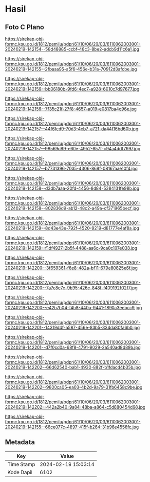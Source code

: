 # Hasil

## Foto C Plano

https://sirekap-obj-formc.kpu.go.id/1812/pemilu/pdpr/61/10/06/20/03/6110062003001-20240219-142154--58d48885-ccbf-48c3-8be2-adcb9d11c6a1.jpg

https://sirekap-obj-formc.kpu.go.id/1812/pemilu/pdpr/61/10/06/20/03/6110062003001-20240219-142155--2fbaaa95-a5f6-456e-b31a-70912d3afcbe.jpg

https://sirekap-obj-formc.kpu.go.id/1812/pemilu/pdpr/61/10/06/20/03/6110062003001-20240219-142156--bb06180b-9fd6-4ec7-a928-6010c7d97677.jpg

https://sirekap-obj-formc.kpu.go.id/1812/pemilu/pdpr/61/10/06/20/03/6110062003001-20240219-142156--7f35c21f-27f8-4657-a019-e0817ba4c96e.jpg

https://sirekap-obj-formc.kpu.go.id/1812/pemilu/pdpr/61/10/06/20/03/6110062003001-20240219-142157--44f6fed9-70d3-4cb7-a721-da44f16bd60b.jpg

https://sirekap-obj-formc.kpu.go.id/1812/pemilu/pdpr/61/10/06/20/03/6110062003001-20240219-142157--98569d89-e60e-4952-857f-c94a4ddf7997.jpg

https://sirekap-obj-formc.kpu.go.id/1812/pemilu/pdpr/61/10/06/20/03/6110062003001-20240219-142157--b7731396-7035-4306-868f-08167aae10f4.jpg

https://sirekap-obj-formc.kpu.go.id/1812/pemilu/pdpr/61/10/06/20/03/6110062003001-20240219-142158--d3db7aaa-20fd-4456-8d84-5384131fe98b.jpg

https://sirekap-obj-formc.kpu.go.id/1812/pemilu/pdpr/61/10/06/20/03/6110062003001-20240219-142158--802836d9-ab12-48c2-a49a-cf371965becf.jpg

https://sirekap-obj-formc.kpu.go.id/1812/pemilu/pdpr/61/10/06/20/03/6110062003001-20240219-142159--8d43e43e-792f-4520-9219-d81777e4af8a.jpg

https://sirekap-obj-formc.kpu.go.id/1812/pemilu/pdpr/61/10/06/20/03/6110062003001-20240219-142159--f1df4927-2b5f-4488-aa6c-9ca0c107e038.jpg

https://sirekap-obj-formc.kpu.go.id/1812/pemilu/pdpr/61/10/06/20/03/6110062003001-20240219-142200--3f659361-f6e8-482a-bf11-679e80825e6f.jpg

https://sirekap-obj-formc.kpu.go.id/1812/pemilu/pdpr/61/10/06/20/03/6110062003001-20240219-142200--7a7c8e7c-9b95-426c-848f-f409192f02f7.jpg

https://sirekap-obj-formc.kpu.go.id/1812/pemilu/pdpr/61/10/06/20/03/6110062003001-20240219-142200--e42b7b04-f4b8-440a-9441-1890a3eebcc9.jpg

https://sirekap-obj-formc.kpu.go.id/1812/pemilu/pdpr/61/10/06/20/03/6110062003001-20240219-142201--14319d4f-a587-456e-83b5-334da80fa6b0.jpg

https://sirekap-obj-formc.kpu.go.id/1812/pemilu/pdpr/61/10/06/20/03/6110062003001-20240219-142201--d7f0cd0a-68f8-4791-9029-2a540ad8d89b.jpg

https://sirekap-obj-formc.kpu.go.id/1812/pemilu/pdpr/61/10/06/20/03/6110062003001-20240219-142202--66d62540-bab1-4930-882f-b1fdacd4b35b.jpg

https://sirekap-obj-formc.kpu.go.id/1812/pemilu/pdpr/61/10/06/20/03/6110062003001-20240219-142202--9800ca05-ea03-4b2d-9a79-31fb6458c9be.jpg

https://sirekap-obj-formc.kpu.go.id/1812/pemilu/pdpr/61/10/06/20/03/6110062003001-20240219-142202--442a2b40-9a84-48ba-a864-c5d880454d68.jpg

https://sirekap-obj-formc.kpu.go.id/1812/pemilu/pdpr/61/10/06/20/03/6110062003001-20240219-142155--66ce077c-4897-415f-b264-31b96e4556fc.jpg


## Metadata

| Key        | Value               |
| ---------- | ------------------- |
| Time Stamp | 2024-02-19 15:03:14 |
| Kode Dapil | 6102                |




